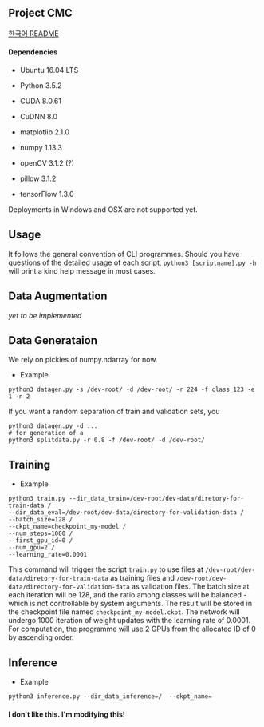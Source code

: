 ## Project CMC
[한국어 README](./README.ko.md)

#### Dependencies
* Ubuntu 16.04 LTS
* Python 3.5.2

* CUDA 8.0.61
* CuDNN 8.0

* matplotlib 2.1.0
* numpy 1.13.3
* openCV 3.1.2 (?)
* pillow 3.1.2
* tensorFlow 1.3.0

Deployments in Windows and OSX are not supported yet.

## Usage
It follows the general convention of CLI programmes. Should you have questions of the detailed usage of each script, `python3 [scriptname].py -h` will print a kind help message in most cases.

## Data Augmentation
*yet to be implemented*

## Data Generataion
We rely on pickles of numpy.ndarray for now. 

* Example
```
python3 datagen.py -s /dev-root/ -d /dev-root/ -r 224 -f class_123 -e 1 -n 2
```

If you want a random separation of train and validation sets, you 
```
python3 datagen.py -d ... 
# for generation of a 
python3 splitdata.py -r 0.8 -f /dev-root/ -d /dev-root/ 
```

## Training

* Example
```
python3 train.py --dir_data_train=/dev-root/dev-data/diretory-for-train-data /
--dir_data_eval=/dev-root/dev-data/directory-for-validation-data /
--batch_size=128 /
--ckpt_name=checkpoint_my-model /
--num_steps=1000 /
--first_gpu_id=0 /
--num_gpu=2 /
--learning_rate=0.0001
```
This command will trigger the script `train.py` to use files at `/dev-root/dev-data/diretory-for-train-data` as training files and `/dev-root/dev-data/directory-for-validation-data` as validation files. The batch size at each iteration will be 128, and the ratio among classes will be balanced - which is not controllable by system arguments. The result will be stored in the checkpoint file named `checkpoint_my-model.ckpt`. The network will undergo 1000 iteration of weight updates with the learning rate of 0.0001. For computation, the programme will use 2 GPUs from the allocated ID of 0 by ascending order. 

## Inference

* Example
```
python3 inference.py --dir_data_inference=/  --ckpt_name=
```

#### I don't like this. I'm modifying this!
